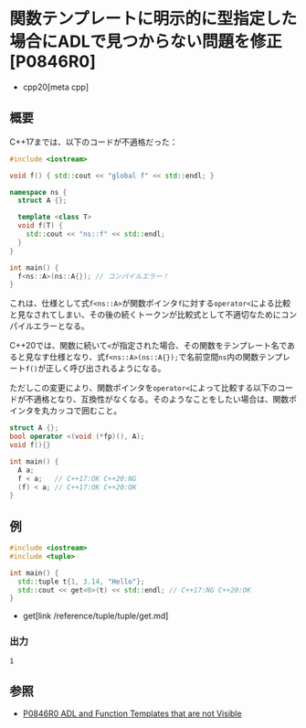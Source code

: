# 関数テンプレートに明示的に型指定した場合にADLで見つからない問題を修正 [P0846R0]
* cpp20[meta cpp]

## 概要
C++17までは、以下のコードが不適格だった：

```cpp
#include <iostream>

void f() { std::cout << "global f" << std::endl; }

namespace ns {
  struct A {};

  template <class T>
  void f(T) {
    std::cout << "ns::f" << std::endl;
  }
}

int main() {
  f<ns::A>(ns::A{}); // コンパイルエラー！
}
```

これは、仕様として式`f<ns::A>`が関数ポインタ`f`に対する`operator<`による比較と見なされてしまい、その後の続くトークンが比較式として不適切なためにコンパイルエラーとなる。

C++20では、関数に続いて`<`が指定された場合、その関数をテンプレート名であると見なす仕様となり、式`f<ns::A>(ns::A{});`で名前空間`ns`内の関数テンプレート`f()`が正しく呼び出されるようになる。


ただしこの変更により、関数ポインタを`operator<`によって比較する以下のコードが不適格となり、互換性がなくなる。そのようなことをしたい場合は、関数ポインタを丸カッコで囲むこと。

```cpp
struct A {};
bool operator <(void (*fp)(), A);
void f(){}

int main() {
  A a;
  f < a;   // C++17:OK C++20:NG
  (f) < a; // C++17:OK C++20:OK
}
```


## 例
```cpp example
#include <iostream>
#include <tuple>

int main() {
  std::tuple t{1, 3.14, "Hello"};
  std::cout << get<0>(t) << std::endl; // C++17:NG C++20:OK
}
```
* get[link /reference/tuple/tuple/get.md]

### 出力
```
1
```

## 参照
- [P0846R0 ADL and Function Templates that are not Visible](http://www.open-std.org/jtc1/sc22/wg21/docs/papers/2017/p0846r0.html)
